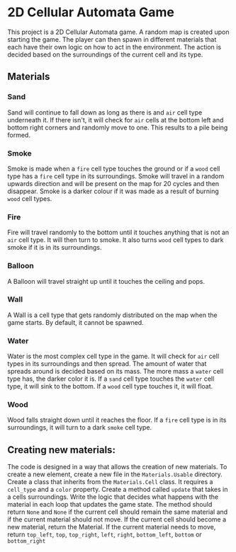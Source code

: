 # 2D Cellular Automata Game
This project is a 2D Cellular Automata game. A random map is created upon starting the game. The player can then spawn in different materials that each have their own logic on how to act in the environment. The action is decided based on the surroundings of the current cell and its type. 
## Materials 

### Sand
Sand will continue to fall down as long as there is and `air` cell type underneath it. If there isn't, it will check for `air` cells at the bottom left and bottom right corners and randomly move to one. This results to a pile being formed.

### Smoke
Smoke is made when a `fire` cell type touches the ground or if a `wood` cell type has a `fire` cell type in its surroundings. Smoke will travel in a random upwards direction and will be present on the map for 20 cycles and then disappear. Smoke is a darker colour if it was made as a result of burning `wood` cell types.

### Fire
Fire will travel randomly to the bottom until it touches anything that is not an `air` cell type. It will then turn to smoke. It also turns `wood` cell types to dark smoke if it is in its surroundings.

### Balloon
A Balloon will travel straight up until it touches the ceiling and pops.

### Wall
A Wall is a cell type that gets randomly distributed on the map when the game starts. By default, it cannot be spawned.

### Water
Water is the most complex cell type in the game. It will check for `air` cell types in its surroundings and then spread. The amount of water that spreads around is decided based on its mass. The more mass a `water` cell type has, the darker color it is. If a `sand` cell type touches the `water` cell type, it will sink to the bottom. If a `wood` cell type touches it, it will float. 

### Wood
Wood falls straight down until it reaches the floor. If a `fire` cell type is in its surroundings, it will turn to a dark `smoke` cell type.

## Creating new materials:
The code is designed in a way that allows the creation of new materials. To create a new element, create a new file in the `Materials.Usable` directory. Create a class that inherits from the `Materials.Cell` class. It requires a `cell_type` and a `color` property. Create a method called `update` that takes in a cells surroundings. Write the logic that decides what happens with the material in each loop that updates the game state. The method should return `None` and `None` if the current cell should remain the same material and if the current material should not move. If the current cell should become a new material, return the Material. If the current material needs to move, return 
`top_left`, `top`, `top_right`, `left`, `right`, `bottom_left`, `bottom` or `bottom_right`

